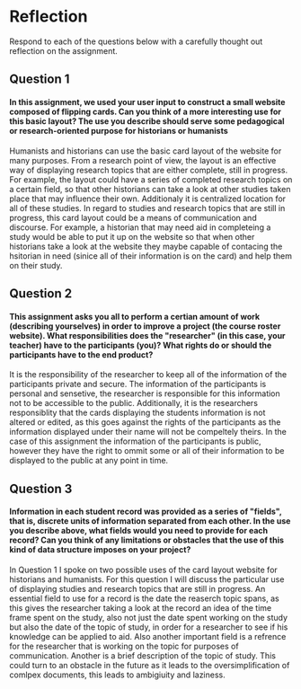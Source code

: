 # Reflection

Respond to each of the questions below with a carefully thought out reflection on the assignment.

## Question 1
#### In this assignment, we used your user input to construct a small website composed of flipping cards. Can you think of a more interesting use for this basic layout? The use you describe should serve some pedagogical or research-oriented purpose for historians or humanists 
Humanists and historians can use the basic card layout of the website for many purposes. From a research point of view, the layout is an effective way of displaying research topics that are either complete, still in progress. For example, the layout could have a series of completed research topics on a certain field, so that other historians can take a look at other studies taken place that may influence their own. Additionaly it is centralized location for all of these studies. In regard to studies and research topics that are still in progress, this card layout could be a means of communication and discourse. For example, a historian that may need aid in completeing a study would be able to put it up on the website so that when other historians take a look at the website they maybe capable of contacing the hsitorian in need (sinice all of their information is on the card) and help them on their study. 

## Question 2
#### This assignment asks you all to perform a certian amount of work (describing yourselves) in order to improve a project (the course roster website). What responsibilities does the "researcher" (in this case, your teacher) have to the participants (you)? What rights do or should the participants have to the end product? 
It is the responsibility of the researcher to keep all of the information of the participants private and secure. The information of the participants is personal and sensetive, the researcher is responsible for this information not to be accessible to the public. Additionally, it is the researchers responsiblity that the cards displaying the students information is not altered or edited, as this goes against the rights of the participants as the information displayed under their name will not be compeltely theirs. In the case of this assignment the information of the participants is public, however they have the right to ommit some or all of their information to be displayed to the public at any point in time. 

## Question 3
#### Information in each student record was provided as a series of "fields", that is, discrete units of information separated from each other. In the use you describe above, what fields would you need to provide for each record? Can you think of any limitations or obstacles that the use of this kind of data structure imposes on your project?
In Question 1 I spoke on two possible uses of the card layout website for historians and humanists. For this question I will discuss the particular use of displaying studies and research topics that are still in progress. An essential field to use for a record is the date the reaserch topic spans, as this gives the researcher taking a look at the record an idea of the time frame spent on the study, also not just the date spent working on the study but also the date of the topic of study, in order for a researcher to see if his knowledge can be applied to aid. Also another important field is a refrence for the researcher that is working on the topic for purposes of communication. Another is a brief description of the topic of study. This could turn to an obstacle in the future as it leads to the oversimplification of comlpex documents, this leads to ambigiuity and laziness. 
